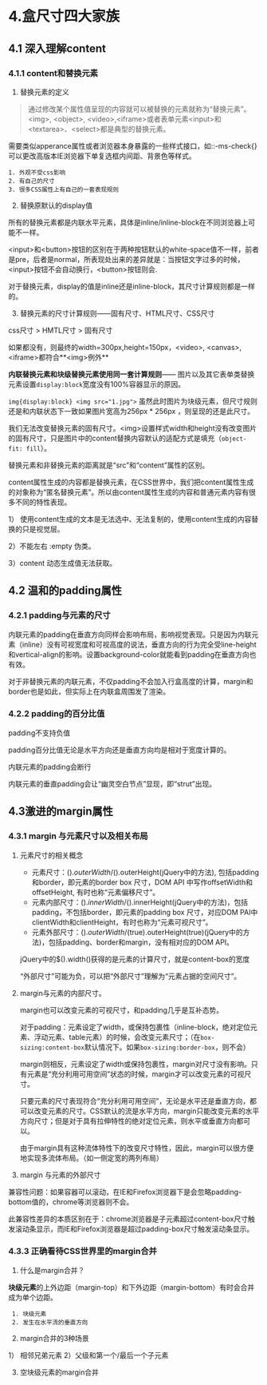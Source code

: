 # 4.盒尺寸四大家族

## 4.1 深入理解content

### 4.1.1 content和替换元素

1. 替换元素的定义

> 通过修改某个属性值呈现的内容就可以被替换的元素就称为“替换元素”。\<img>, \<object>, \<video>,\<iframe>或者表单元素\<input>和\<textarea>、\<select>都是典型的替换元素。

需要类似apperance属性或者浏览器本身暴露的一些样式接口，如::-ms-check{}可以更改高版本IE浏览器下单复选框内间距、背景色等样式。

    1. 外观不受css影响
    2. 有自己的尺寸
    3. 很多CSS属性上有自己的一套表现规则

2. 替换原默认的display值

所有的替换元素都是内联水平元素，具体是inline/inline-block在不同浏览器上可能不一样。

\<input>和\<button>按钮的区别在于两种按钮默认的white-space值不一样，前者是pre，后者是normal，所表现处出来的差异就是：当按钮文字过多的时候，\<input>按钮不会自动换行，\<button>按钮则会.

对于替换元素，display的值是inline还是inline-block，其尺寸计算规则都是一样的。

3. 替换元素的尺寸计算规则——固有尺寸、HTML尺寸、CSS尺寸

css尺寸 > HMTL尺寸 > 固有尺寸

如果都没有，则最终的width=300px,height=150px，\<video>, \<canvas>, \<iframe>都符合**\<img>例外**

**内联替换元素和块级替换元素使用同一套计算规则**—— 图片以及其它表单类替换元素设置`display:block`宽度没有100%容器显示的原因。

`img{display:block} <img src="1.jpg">` 虽然此时图片为块级元素，但尺寸规则还是和内联状态下一致如果图片宽高为256px * 256px ，则呈现的还是此尺寸。


我们无法改变替换元素的固有尺寸。\<img>设置样式width和height没有改变图片的固有尺寸，只是图片中的content替换内容默认的适配方式是填充（`object-fit: fill`）。

替换元素和非替换元素的距离就是“src”和“content”属性的区别。

content属性生成的内容都是替换元素，在CSS世界中，我们把content属性生成的对象称为“匿名替换元素”。所以由content属性生成的内容和普通元素内容有很多不同的特性表现。

1） 使用content生成的文本是无法选中、无法复制的，使用content生成的内容替换的只是视觉层。

2）不能左右 :empty 伪类。

3）content 动态生成值无法获取。

## 4.2 温和的padding属性

### 4.2.1 padding与元素的尺寸

内联元素的padding在垂直方向同样会影响布局，影响视觉表现。只是因为内联元素（inline）没有可视宽度和可视高度的说法，垂直方向的行为完全受line-height和vertical-align的影响。设置background-color就能看到padding在垂直方向也有效。

对于非替换元素的内联元素，不仅padding不会加入行盒高度的计算，margin和border也是如此，但实际上在内联盒周围发了渲染。

### 4.2.2 padding的百分比值

padding不支持负值

padding百分比值无论是水平方向还是垂直方向均是相对于宽度计算的。

内联元素的padding会断行

内联元素的垂直padding会让“幽灵空白节点”显现，即“strut”出现。

## 4.3激进的margin属性

### 4.3.1 margin 与元素尺寸以及相关布局

1. 元素尺寸的相关概念

    - 元素尺寸：$().outerWidth/$().outerHeight(jQuery中的方法), 包括padding和border，即元素的border box 尺寸，DOM API 中写作offsetWidth和offsetHeight, 有时也称“元素偏移尺寸”。
    - 元素内部尺寸：$().innerWidth/$().innerHeight(jQuery中的方法)，包括padding，不包括border，即元素的padding box 尺寸，对应DOM PAI中clientWidth和clientHeight，有时也称为“元素可视尺寸”。
    - 元素外部尺寸：$().outerWidth/$(true).outerHeight(true)(jQuery中的方法)，包括padding、border和margin，没有相对应的DOM API。

    jQuery中的$().width()获得的是元素的计算尺寸，就是content-box的宽度

    “外部尺寸”可能为负，可以把“外部尺寸”理解为“元素占据的空间尺寸”。

2. margin与元素的内部尺寸。

    margin也可以改变元素的可视尺寸，和padding几乎是互补态势。
    
    对于padding：元素设定了width，或保持包裹性（inline-block，绝对定位元素、浮动元素、table元素）的时候，会改变元素尺寸；（在`box-sizing:content-box`默认情况下。如果`box-sizing:border-box`，则不会）
    
    margin则相反，元素设定了width或保持包裹性，margin对尺寸没有影响。只有元素是“充分利用可用空间”状态的时候，margin才可以改变元素的可视尺寸。

    只要元素的尺寸表现符合“充分利用可用空间”，无论是水平还是垂直方向，都可以改变元素的尺寸。CSS默认的流是水平方向，margin只能改变元素的水平方向尺寸；但是对于具有拉伸特性的绝对定位元素，则水平或垂直方向都可以。

    由于margin具有这种流体特性下的改变尺寸特性，因此，margin可以很方便地实现多流体布局。（如一侧定宽的两列布局）

3. margin 与元素的外部尺寸

兼容性问题：如果容器可以滚动，在IE和Firefox浏览器下是会忽略padding-bottom值的，chrome等浏览器则不会。

此兼容性差异的本质区别在于：chrome浏览器是子元素超过content-box尺寸触发滚动条显示，而IE和Firefox浏览器是超过padding-box尺寸触发滚动条显示。

### 4.3.3 正确看待CSS世界里的margin合并

1. 什么是margin合并？

**块级元素**的上外边距（margin-top）和下外边距（margin-bottom）有时会合并成为单个边距。

     1. 块级元素
     2. 发生在水平流的垂直方向

2. margin合并的3种场景

1） 相邻兄弟元素
2）父级和第一个/最后一个子元素

3. 空块级元素的margin合并